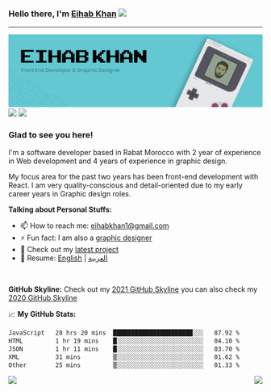 ### Hello there, I'm <a href="https://twitter.com/eihab_khan" target="_blank">Eihab Khan</a> <img src="https://media.giphy.com/media/hvRJCLFzcasrR4ia7z/giphy.gif" width="25px">
---
![Banner](./banner.png)
<a href="https://linkedin.com/in/eihab-khan/" target="_blank"><img src="https://img.shields.io/badge/LinkedIn-0077B5?style=for-the-badge&logo=linkedin&logoColor=white" /></a>
<a href="https://twitter.com/eihab_khan" target="_blank"><img src="https://img.shields.io/badge/Twitter-1FA0F2?style=for-the-badge&logo=twitter&logoColor=white" /></a>

### Glad to see you here! &nbsp;

I'm a software developer based in Rabat Morocco with 2 year of experience in Web development and 4 years of experience in graphic design.

My focus area for the past two years has been front-end development with React. I am very quality-conscious and detail-oriented due to my early career years in Graphic design roles.
<!-- <img align="right" alt="GIF" src="./coding.gif?raw=true" width="408" height="318" /> -->


**Talking about Personal Stuffs:**

<!-- - 🔭 I’m currently working on a cool Design System called Komodo 😉 -->
<!-- - 🌱 I’m currently learning X -->
- 📫 How to reach me: eihabkhan1@gmail.com
- ⚡ Fun fact: I am also a <a href="https://www.behance.net/eihabkhan" target="_blank">graphic designer</a>
- 🚀 Check out my <a href="https://github.com/eihabkhan/parrotxt" target="_blank">latest project</a>
- 📝 Resume: [English](https://docs.google.com/document/d/1UUtnyt8pywOsjRsBn-a_N8yoJl672BvqyRlmIdq_UJs/edit?usp=sharing) | [العربية](https://docs.google.com/document/d/1kzuqzYiPfQI6HMjovE_TXle84yQTGxYlV4Ek2yjePi8/edit?usp=sharing)


</br>

**GitHub Skyline:**
Check out my [2021 GitHub Skyline](https://skyline.github.com/eihabkhan/2021)
you can also check my [2020 GitHub Skyline](https://skyline.github.com/eihabkhan/2020)

📈 **My GitHub Stats:**

<!--START_SECTION:waka-->

```text
JavaScript   28 hrs 20 mins  ██████████████████████░░░   87.92 %
HTML         1 hr 19 mins    █░░░░░░░░░░░░░░░░░░░░░░░░   04.10 %
JSON         1 hr 11 mins    █░░░░░░░░░░░░░░░░░░░░░░░░   03.70 %
XML          31 mins         ▒░░░░░░░░░░░░░░░░░░░░░░░░   01.62 %
Other        25 mins         ▒░░░░░░░░░░░░░░░░░░░░░░░░   01.33 %
```

<!--END_SECTION:waka-->

<img height="180em" align="left" src="https://github-readme-stats.vercel.app/api/top-langs/?username=eihabkhan&exclude_repo=KNN-Image-Classification&show_icons=true&hide_border=true&layout=compact&langs_count=8"/>
<img height="180em" align="right" src="https://github-readme-stats.vercel.app/api?username=eihabkhan&show_icons=true&hide_border=true&&count_private=true&include_all_commits=true" />
